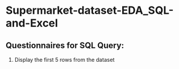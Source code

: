 # Supermarket-dataset-EDA_SQL-and-Excel

## Questionnaires for SQL Query:
1. Display the first 5 rows from the dataset
